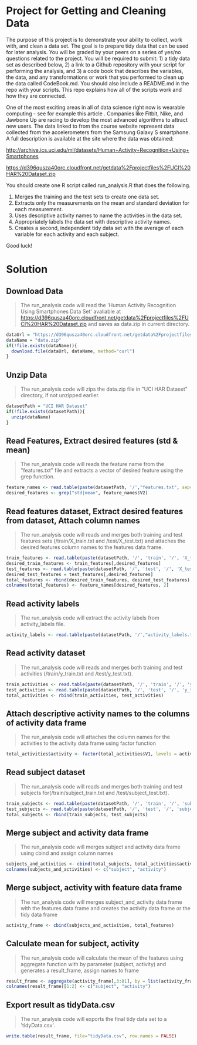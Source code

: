 Project for Getting and Cleaning Data
=====================================

The purpose of this project is to demonstrate your ability to collect, work with, and clean a data set. The goal is to prepare tidy data that can be used for later analysis. You will be graded by your peers on a series of yes/no questions related to the project. You will be required to submit: 1) a tidy data set as described below, 2) a link to a Github repository with your script for performing the analysis, and 3) a code book that describes the variables, the data, and any transformations or work that you performed to clean up the data called CodeBook.md. You should also include a README.md in the repo with your scripts. This repo explains how all of the scripts work and how they are connected.  
 
One of the most exciting areas in all of data science right now is wearable computing - see for example this article . Companies like Fitbit, Nike, and Jawbone Up are racing to develop the most advanced algorithms to attract new users. The data linked to from the course website represent data collected from the accelerometers from the Samsung Galaxy S smartphone. A full description is available at the site where the data was obtained: 

http://archive.ics.uci.edu/ml/datasets/Human+Activity+Recognition+Using+Smartphones 

https://d396qusza40orc.cloudfront.net/getdata%2Fprojectfiles%2FUCI%20HAR%20Dataset.zip 

You should create one R script called run_analysis.R that does the following. 
1. Merges the training and the test sets to create one data set.
2. Extracts only the measurements on the mean and standard deviation for each measurement.
3. Uses descriptive activity names to name the activities in the data set.
4. Appropriately labels the data set with descriptive activity names.
5. Creates a second, independent tidy data set with the average of each variable for each activity and each subject. 

Good luck!

Solution
========

Download Data
-------------
> The run_analysis code will read the 'Human Activity Recognition Using Smartphones Data Set' avaliable at https://d396qusza40orc.cloudfront.net/getdata%2Fprojectfiles%2FUCI%20HAR%20Dataset.zip and saves as data.zip in current directory.
```r
dataUrl = "https://d396qusza40orc.cloudfront.net/getdata%2Fprojectfiles%2FUCI%20HAR%20Dataset.zip"
dataName = "data.zip"
if(!file.exists(dataName)){
  download.file(dataUrl, dataName, method="curl")
}
```

Unzip Data
----------
> The run_analysis code will zips the data.zip file in "UCI HAR Dataset" directory, if not unzipped earlier.
```r
datasetPath = "UCI HAR Dataset"
if(!file.exists(datasetPath)){
  unzip(dataName)
}
```

Read Features, Extract desired features (std & mean)
----------------------------------------------------
> The run_analysis code will reads the feature name from the "features.txt" file and extracts a vector of desired feature using the grep function.
```r
feature_names <- read.table(paste(datasetPath, '/',"features.txt", sep=''))
desired_features <- grep("std|mean", feature_names$V2)
```

Read features dataset, Extract desired features from dataset, Attach column names
------------------------------------------------------------
>The run_analysis code will reads and merges both training and test features sets (/train/X_train.txt and /test/X_test.txt) and attaches the desired features column names to the features data frame.
```r
train_features <- read.table(paste(datasetPath, '/', 'train', '/', 'X_train.txt', sep=''))
desired_train_features <- train_features[,desired_features]
test_features <- read.table(paste(datasetPath, '/', 'test', '/', 'X_test.txt', sep=''))
desired_test_features = test_features[,desired_features]
total_features <- rbind(desired_train_features, desired_test_features)
colnames(total_features) <- feature_names[desired_features, 2]
```

Read activity labels
--------------------
>The run_analysis code will extract the activity labels from activity_labels file.
```r
activity_labels <- read.table(paste(datasetPath, '/',"activity_labels.txt", sep=''))
```

Read activity dataset
------------------------------------------------------------
>The run_analysis code will reads and merges both training and test activities (/train/y_train.txt and /test/y_test.txt).
```r
train_activities <- read.table(paste(datasetPath, '/', 'train', '/', 'y_train.txt', sep=''))
test_activities <- read.table(paste(datasetPath, '/', 'test', '/', 'y_test.txt', sep=''))
total_activities <- rbind(train_activities, test_activities)
```

Attach descriptive activity names to the columns of activity data frame
------------------------------------------------
> The run_analysis code will attaches the column names for the activities to the activity data frame using factor function
```r
total_activities$activity <- factor(total_activities$V1, levels = activity_labels$V1, labels = activity_labels$V2)
```

Read subject dataset
------------------------------------------------------------
>The run_analysis code will reads and merges both training and test subjects for(/train/subject_train.txt and /test/subject_test.txt).
```r
train_subjects <- read.table(paste(datasetPath, '/', 'train', '/', 'subject_train.txt', sep=''))
test_subjects <- read.table(paste(datasetPath, '/', 'test', '/', 'subject_test.txt', sep=''))
total_subjects <- rbind(train_subjects, test_subjects)
```

Merge subject and activity data frame
--------------------------------------
>The run_analysis code will merges subject and activity data frame using cbind and assign column names
```r
subjects_and_activities <- cbind(total_subjects, total_activities$activity)
colnames(subjects_and_activities) <- c("subject", "activity")
```

Merge subject, activity with feature data frame
-----------------------------------------------
>The run_analysis code will merges subject_and_activity data frame with the features data frame and creates the activity data frame or the tidy data frame
```r
activity_frame <- cbind(subjects_and_activities, total_features)
```

Calculate mean for subject, activity
------------------------------------
>The run_analysis code will calculate the mean of the features using aggregate function with by parameter (subject, activity) and generates a result_frame, assign names to frame
```r
result_frame <- aggregate(activity_frame[,3:81], by = list(activity_frame$subject, activity_frame$activity), FUN = mean)
colnames(result_frame)[1:2] <- c("subject", "activity")
```

Export result as tidyData.csv
------------------------------
>The run_analysis code will  exports the final tidy data set to a 'tidyData.csv'.
```r
write.table(result_frame, file="tidyData.csv", row.names = FALSE)
```

